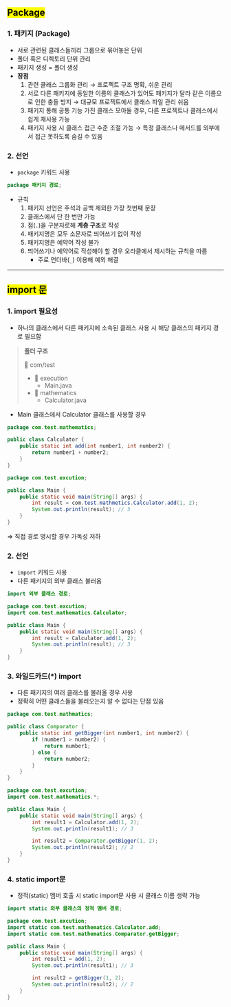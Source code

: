 ## <mark color="#fbc956">Package</mark>

### 1. 패키지 (Package)

- 서로 관련된 클래스들끼리 그룹으로 묶어놓은 단위
- 폴더 혹은 디렉토리 단위 관리
- 패키지 생성 = 폴더 생성
- **장점**
  1. 관련 클래스 그룹화 관리 → 프로젝트 구조 명확, 쉬운 관리
  2. 서로 다른 패키지에 동일한 이름의 클래스가 있어도 패키지가 달라 같은 이름으로 인한 충돌 방지 → 대규모 프로젝트에서 클래스 파일 관리 쉬움
  3. 패키지 통해 공통 기능 가진 클래스 모아둘 경우, 다른 프로젝트나 클래스에서 쉽게 재사용 가능
  4. 패키지 사용 시 클래스 접근 수준 조절 가능 → 특정 클래스나 메서드를 외부에서 접근 못하도록 숨길 수 있음

### 2. 선언

- `package` 키워드 사용

```java
package 패키지 경로;
```

- 규칙
  1. 패키지 선언은 주석과 공백 제외한 가장 첫번째 문장
  2. 클래스에서 단 한 번만 가능
  3. 점(`.`)을 구분자로해 **계층 구조**로 작성
  4. 패키지명은 모두 소문자로 띄어쓰기 없이 작성
  5. 패키지명은 예약어 작성 불가
  6. 띄어쓰기나 예약어로 작성해야 할 경우 오라클에서 제시하는 규칙을 따름
     - 주로 언더바(`_`) 이용해 예외 해결

---

## <mark color="#fbc956">import 문</mark>

### 1. import 필요성

- 하나의 클래스에서 다른 패키지에 소속된 클래스 사용 시 해당 클래스의 패키지 경로 필요함

> **폴더 구조**
>
> 📁 com/test
>
> - 📁 execution
>   - Main.java
> - 📁 mathematics
>   - Calculator.java

- Main 클래스에서 Calculator 클래스를 사용할 경우

```java
package com.test.mathematics;

public class Calculator {
	public static int add(int number1, int number2) {
		return number1 + number2;
	}
}
```

```java
package com.test.excution;

public class Main {
	public static void main(String[] args) {
		int result = com.test.mathmetics.Calculator.add(1, 2);
		System.out.println(result); // 3
	}
}
```

⇒ 직접 경로 명시할 경우 가독성 저하

### 2. 선언

- `import` 키워드 사용
- 다른 패키지의 외부 클래스 불러옴

```java
import 외부 클래스 경로;
```

```java
package com.test.excution;
import com.test.mathematics.Calculator;

public class Main {
	public static void main(String[] args) {
		int result = Calculator.add(1, 2);
		System.out.println(result); // 3
	}
}
```

### 3. 와일드카드(\*) import

- 다른 패키지의 여러 클래스를 불러올 경우 사용
- 정확히 어떤 클래스들을 불러오는지 알 수 없다는 단점 있음

```java
package com.test.mathmatics;

public class Comparator {
	public static int getBigger(int number1, int number2) {
		if (number1 > number2) {
			return number1;
		} else {
			return number2;
		}
	}
}
```

```java
package com.test.excution;
import com.test.mathematics.*;

public class Main {
	public static void main(String[] args) {
		int result1 = Calculator.add(1, 2);
		System.out.println(result1); // 3

		int result2 = Comparator.getBigger(1, 2);
		System.out.println(result2); // 2
	}
}
```

### 4. static import문

- 정적(static) 멤버 호출 시 static import문 사용 시 클래스 이름 생략 가능

```java
import static 외부 클래스의 정적 멤버 경로;
```

```java
package com.test.excution;
import static com.test.mathematics.Calculator.add;
import static com.test.mathematics.Comparator.getBigger;

public class Main {
	public static void main(String[] args) {
		int result1 = add(1, 2);
		System.out.println(result1); // 3

		int result2 = getBigger(1, 2);
		System.out.println(result2); // 2
	}
}
```
